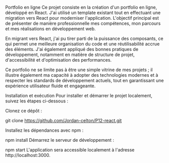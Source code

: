 Portfolio en ligne
Ce projet consiste en la création d'un portfolio en ligne, développé en React. J'ai utilisé un template existant tout en effectuant une migration vers React pour moderniser l'application. L'objectif principal est de présenter de manière professionnelle mes compétences, mon parcours et mes réalisations en développement web.

En migrant vers React, j'ai pu tirer parti de la puissance des composants, ce qui permet une meilleure organisation du code et une réutilisabilité accrue des éléments. J'ai également appliqué des bonnes pratiques de développement, notamment en matière de structure de projet, d'accessibilité et d'optimisation des performances.

Ce portfolio ne se limite pas à être une simple vitrine de mes projets ; il illustre également ma capacité à adopter des technologies modernes et à respecter les standards de développement actuels, tout en garantissant une expérience utilisateur fluide et engageante.

Installation et exécution
Pour installer et démarrer le projet localement, suivez les étapes ci-dessous :

Clonez ce dépôt :

git clone https://github.com/Jordan-celton/P12-react.git

Installez les dépendances avec npm :

npm install
Démarrez le serveur de développement :

npm start
L'application sera accessible localement à l'adresse http://localhost:3000.

